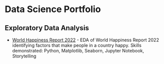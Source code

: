 # Data Science Portfolio

## Exploratory Data Analysis
* [World Happiness Report 2022](https://github.com/ToobaJamal/datascience-portfolio/blob/main/worldhappinessreport.ipynb) - EDA of World Happiness Report 2022 identifying factors that make people in a country happy.
Skills demonstrated: Python, Matplotlib, Seaborn, Jupyter Notebook, Storytelling
